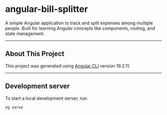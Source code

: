 # angular-bill-splitter

A simple Angular application to track and split expenses among multiple people. Built for learning Angular concepts like components, routing, and state management.

---

## About This Project

This project was generated using [Angular CLI](https://github.com/angular/angular-cli) version 19.2.11.

---

## Development server

To start a local development server, run:

```bash
ng serve
